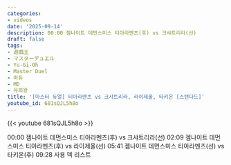```yaml
---
categories:
- videos
date: '2025-09-14'
description: 00:00 젬나이트 데먼스미스 티아라멘츠(후) vs 크샤트리라(선)
draft: false
tags:
- 遊戯王
- マスターデュエル
- Yu-Gi-Oh
- Master Duel
- 마듀
- MD
- 유희왕
title: '[마스터 듀얼] 티아라멘츠 vs 크샤트리라, 라이제올, 타키온 [스탠다드]'
youtube_id: 681sQJL5h8o
---
```



{{< youtube 681sQJL5h8o >}}

00:00 젬나이트 데먼스미스 티아라멘츠(후) vs 크샤트리라(선)
02:09 젬나이트 데먼스미스 티아라멘츠(후) vs 라이제올(선)
05:41 젬나이트 데먼스미스 티아라멘츠(선) vs 타키온(후)
09:28 사용 덱 리스트